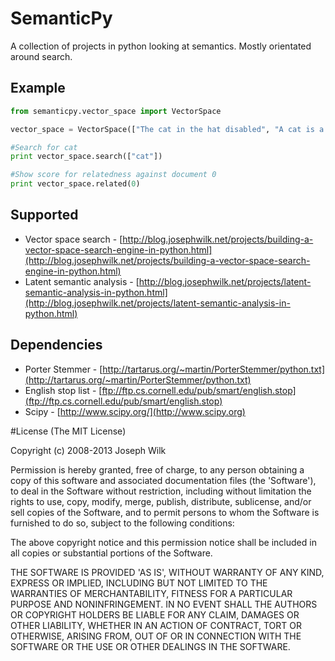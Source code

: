# SemanticPy

A collection of projects in python looking at semantics. Mostly orientated around search.

## Example

```python
from semanticpy.vector_space import VectorSpace

vector_space = VectorSpace(["The cat in the hat disabled", "A cat is a fine pet ponies.", "Dogs and cats make good pets.","I haven't got a hat."]))

#Search for cat
print vector_space.search(["cat"])

#Show score for relatedness against document 0
print vector_space.related(0) 
```

## Supported

* Vector space search - [http://blog.josephwilk.net/projects/building-a-vector-space-search-engine-in-python.html](http://blog.josephwilk.net/projects/building-a-vector-space-search-engine-in-python.html)
* Latent semantic analysis - [http://blog.josephwilk.net/projects/latent-semantic-analysis-in-python.html](http://blog.josephwilk.net/projects/latent-semantic-analysis-in-python.html)


## Dependencies

* Porter Stemmer - [http://tartarus.org/~martin/PorterStemmer/python.txt](http://tartarus.org/~martin/PorterStemmer/python.txt)
* English stop list - [ftp://ftp.cs.cornell.edu/pub/smart/english.stop](ftp://ftp.cs.cornell.edu/pub/smart/english.stop)
* Scipy -  [http://www.scipy.org/](http://www.scipy.org)

#License
(The MIT License)

Copyright (c) 2008-2013 Joseph Wilk

Permission is hereby granted, free of charge, to any person obtaining a copy of this software and associated documentation files (the 'Software'), to deal in the Software without restriction, including without limitation the rights to use, copy, modify, merge, publish, distribute, sublicense, and/or sell copies of the Software, and to permit persons to whom the Software is furnished to do so, subject to the following conditions:

The above copyright notice and this permission notice shall be included in all copies or substantial portions of the Software.

THE SOFTWARE IS PROVIDED 'AS IS', WITHOUT WARRANTY OF ANY KIND, EXPRESS OR IMPLIED, INCLUDING BUT NOT LIMITED TO THE WARRANTIES OF MERCHANTABILITY, FITNESS FOR A PARTICULAR PURPOSE AND NONINFRINGEMENT. IN NO EVENT SHALL THE AUTHORS OR COPYRIGHT HOLDERS BE LIABLE FOR ANY CLAIM, DAMAGES OR OTHER LIABILITY, WHETHER IN AN ACTION OF CONTRACT, TORT OR OTHERWISE, ARISING FROM, OUT OF OR IN CONNECTION WITH THE SOFTWARE OR THE USE OR OTHER DEALINGS IN THE SOFTWARE.
